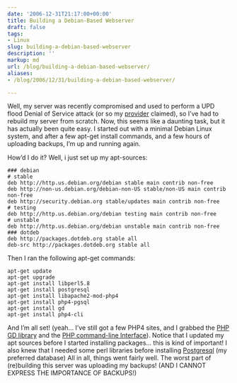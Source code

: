 ```yaml
---
date: '2006-12-31T21:17:00+00:00'
title: Building a Debian-Based Webserver
draft: false
tags:
- Linux
slug: building-a-debian-based-webserver
description: ''
markup: md
url: /blog/building-a-debian-based-webserver/
aliases:
- /blog/2006/12/31/building-a-debian-based-webserver/

---
```


Well, my server was recently compromised and used to perform a UPD flood Denial of Service attack (or so my [provider](http://www.1and1.com/?k_id=7289629) claimed), so I’ve had to rebuild my server from scratch. Now, this seems like a daunting task, but it has actually been quite easy. I started out with a minimal Debian Linux system, and after a few apt-get install commands, and a few hours of uploading backups, I’m up and running again.  
  
How’d I do it? Well, i just set up my apt-sources:  
  

```
### debian  
# stable  
deb http://http.us.debian.org/debian stable main contrib non-free  
deb http://non-us.debian.org/debian-non-US stable/non-US main contrib non-free  
deb http://security.debian.org stable/updates main contrib non-free  
# testing  
deb http://http.us.debian.org/debian testing main contrib non-free  
# unstable  
deb http://http.us.debian.org/debian unstable main contrib non-free  
### dotdeb  
deb http://packages.dotdeb.org stable all  
deb-src http://packages.dotdeb.org stable all
```
  
Then I ran the following apt-get commands:  

```
apt-get update  
apt-get upgrade  
apt-get install libperl5.8  
apt-get install postgresql  
apt-get install libapache2-mod-php4  
apt-get install php4-pgsql  
apt-get install gd  
apt-get install php4-cli
```
  
And I’m all set! (yeah... I’ve still got a few PHP4 sites, and I grabbed the [PHP GD library](http://php.net/gd) and the [PHP command-line Interface](http://php.net/features.commandline)). Notice that I updated my apt sources before I started installing packages... this is kind of important! I also knew that I needed some perl libraries before installing [Postgresql](http://www.postgresql.org/) (my preferred database) All in all, things went fairly well. The worst part of (re)building this server was uploading my backups! (AND I CANNOT EXPRESS THE IMPORTANCE OF BACKUPS!)